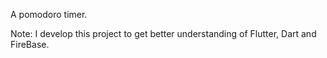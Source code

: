 A pomodoro timer.

Note: I develop this project to get better understanding of Flutter, Dart and FireBase.
